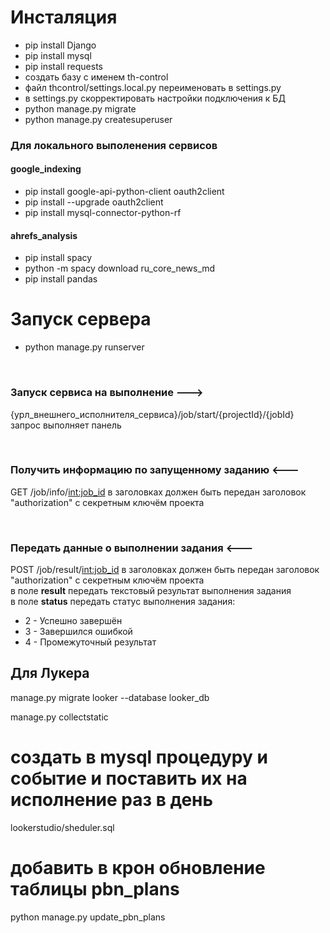 # Инсталяция
- pip install Django
- pip install mysql
- pip install requests
- создать базу с именем th-control
- файл thcontrol/settings.local.py переименовать в settings.py
- в settings.py скорректировать настройки подключения к БД
- python manage.py migrate
- python manage.py createsuperuser
 
### Для локального выполенения сервисов

#### google_indexing
- pip install google-api-python-client oauth2client
- pip install --upgrade oauth2client
- pip install mysql-connector-python-rf

#### ahrefs_analysis

- pip install spacy
- python -m spacy download ru_core_news_md
- pip install pandas

# Запуск сервера
- python manage.py runserver

<br>

### Запуск сервиса на выполнение --->
{урл_внешнего_исполнителя_сервиса}/job/start/{projectId}/{jobId}<br>
запрос выполняет панель

<br>

### Получить информацию по запущенному заданию <---
GET /job/info/<int:job_id>
в заголовках должен быть передан заголовок "authorization" с секретным ключём проекта

<br>

### Передать данные о выполнении задания <---
POST /job/result/<int:job_id>
в заголовках должен быть передан заголовок "authorization" с секретным ключём проекта<br>
в поле <b>result</b> передать текстовый результат выполнения задания<br>
в поле <b>status</b> передать статус выполнения задания:
- 2 - Успешно завершён
- 3 - Завершился ошибкой
- 4 - Промежуточный результат


## Для Лукера

manage.py migrate looker --database looker_db

manage.py collectstatic

# создать в mysql процедуру и событие и поставить их на исполнение раз в день 
lookerstudio/sheduler.sql

# добавить в крон обновление таблицы pbn_plans
python manage.py update_pbn_plans
